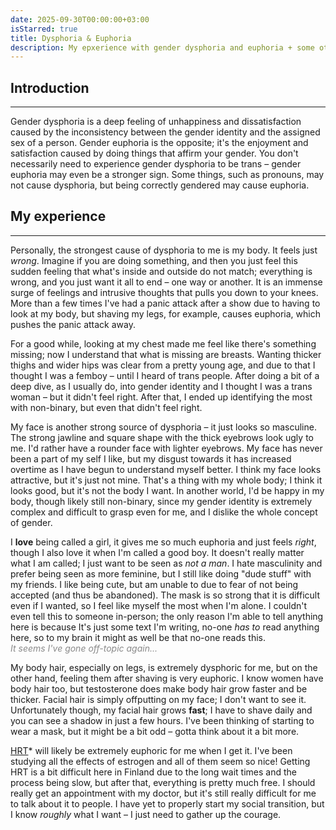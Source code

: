 ```yaml
---
date: 2025-09-30T00:00:00+03:00
isStarred: true
title: Dysphoria & Euphoria
description: My epxerience with gender dysphoria and euphoria + some other stuff about my gender identity.
---
```

## Introduction
---
Gender dysphoria is a deep feeling of unhappiness and dissatisfaction caused by the inconsistency
between the gender identity and the assigned sex of a person. Gender euphoria is the opposite; it's
the enjoyment and satisfaction caused by doing things that affirm your gender. You don't necessarily
need to experience gender dysphoria to be trans – gender euphoria may even be a stronger sign. Some
things, such as pronouns, may not cause dysphoria, but being correctly gendered may cause euphoria.


## My experience
---
Personally, the strongest cause of dysphoria to me is my body. It feels just *wrong*. Imagine if you
are doing something, and then you just feel this sudden feeling that what's inside and outside do not
match; everything is wrong, and you just want it all to end – one way or another. It is an immense
surge of feelings and intrusive thoughts that pulls you down to your knees. More than a few times I've
had a panic attack after a show due to having to look at my body, but shaving my legs, for example,
causes euphoria, which pushes the panic attack away.

For a good while, looking at my chest made me feel like there's something missing; now I understand
that what is missing are breasts. Wanting thicker thighs and wider hips was clear from a pretty young
age, and due to that I thought I was a femboy – until I heard of trans people. After doing a bit of a
deep dive, as I usually do, into gender identity and I thought I was a trans woman – but it didn't
feel right. After that, I ended up identifying the most with non-binary, but even that didn't feel right.

My face is another strong source of dysphoria – it just looks so masculine. The strong jawline and
square shape with the thick eyebrows look ugly to me. I'd rather have a rounder face with lighter
eyebrows. My face has never been a part of my self I like, but my disgust towards it has increased
overtime as I have begun to understand myself better. I think my face looks attractive, but it's just
not mine. That's a thing with my whole body; I think it looks good, but it's not the body I want. In
another world, I'd be happy in my body, though likely still non-binary, since my gender identity is
extremely complex and difficult to grasp even for me, and I dislike the whole concept of gender.

I **love** being called a girl, it gives me so much euphoria and just feels *right*, though I also love it
when I'm called a good boy. It doesn't really matter what I am called; I just want to be seen as *not
a man*. I hate masculinity and prefer being seen as more feminine, but I still like doing "dude stuff"
with my friends. I like being cute, but am unable to due to fear of not being accepted (and thus be
abandoned). The mask is so strong that it is difficult even if I wanted, so I feel like myself the
most when I'm alone. I couldn't even tell this to someone in-person; the only reason I'm able to tell
anything here is because It's just some text I'm writing, no-one *has to* read anything here, so to my
brain it might as well be that no-one reads this.<br>
<span style="opacity:0.5;">*It seems I've gone off-topic again...*</span>

My body hair, especially on legs, is extremely dysphoric for me, but on the other hand, feeling them
after shaving is very euphoric. I know women have body hair too, but testosterone does make body hair
grow faster and be thicker. Facial hair is simply offputting on my face; I don't want to see it.
Unfortunately though, my facial hair grows **fast**; I have to shave daily and you can see a shadow in
just a few hours. I've been thinking of starting to wear a mask, but it might be a bit odd – gotta
think about it a bit more.

<span style="text-decoration: underline;" title="hormone replacement therapy">HRT</span>* will likely
be extremely euphoric for me when I get it. I've been studying all the effects of estrogen and all of
them seem so nice! Getting HRT is a bit difficult here in Finland due to the long wait times and the
process being slow, but after that, everything is pretty much free. I should really get an appointment
with my doctor, but it's still really difficult for me to talk about it to people. I have yet to
properly start my social transition, but I know *roughly* what I want – I just need to gather up the courage.

